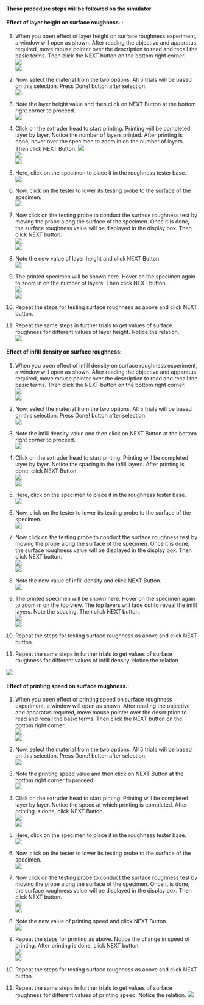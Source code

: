 #### These procedure steps will be followed on the simulator

#### Effect of layer height on surface roughness. :

1. When you open effect of layer height on surface roughness experiment, a window will open as shown. After reading the objective and apparatus required,  move mouse pointer over the description to read and recall the basic terms. Then click the NEXT button on the bottom right corner. <br>
<img src="images/srlh-1.png"><br>
<img src="images/srlh-1-1.png"><br>

2. Now, select the material from the two options. All 5 trials will be based on this selection. Press Done! button after selection. <br>
<img src="images/srlh-2.png"><br>

3. Note the layer height value and then click on NEXT Button at the bottom right corner to proceed. <br>
<img src="images/srlh-3.png"><br>

4. Click on the extruder head to start printing. Printing will be completed layer by layer. Notice the number of layers printed. After printing is done, hover over the specimen to zoom in on the number of layers. Then click NEXT Button.
<img src="images/srlh-4.png"><br>
<img src="images/srlh-5.png"><br>
<img src="images/srlh-6.png"><br>

5. Here, click on the specimen to place it in the roughness tester base. <br>
<img src="images/srlh-7.png"><br>

6. Now, click on the tester to lower its testing probe to the surface of the specimen.<br>
<img src="images/srlh-8.png"><br>

7. Now click on the testing probe to conduct the surface roughness test by moving the probe along the surface of the specimen. Once it is done, the surface roughness value will be displayed in the display box. Then click NEXT button.<br>
<img src="images/srlh-9.png"><br>
<img src="images/srlh-10.png"><br>

8. Note the new value of layer height and click NEXT Button. <br>
<img src="images/srlh-11.png"><br>

9. The printed specimen will be shown here. Hover on the specimen again to zoom in on the number of layers. Then click NEXT button. <br>
<img src="images/srlh-12.png"><br>
<img src="images/srlh-13.png"><br>

10. Repeat the steps for testing surface roughness as above and click NEXT button.<br>


11. Repeat the same steps in further trials to get values of surface roughness for different values of layer height. Notice the relation.<br>
<img src="images/srlh-14.png"><br>

#### Effect of infill density on surface roughness:

1. When you open effect of infill density on surface roughness experiment, a window will open as shown.  After reading the objective and apparatus required,  move mouse pointer over the description to read and recall the basic terms. Then click the NEXT button on the bottom right corner. <br>
<img src="images/srid-1.png"><br>
<img src="images/srid-1-1.png"><br>

2. Now, select the material from the two options. All 5 trials will be based on this selection. Press Done! button after selection. <br>
<img src="images/srid-2.png"><br>

3. Note the infill density value and then click on NEXT Button at the bottom right corner to proceed. <br>
<img src="images/srid-3.png"><br>

4. Click on the extruder head to start pinting. Printing will be completed layer by layer. Notice the spacing in the infill layers. After printing is done, click NEXT Button.<br>
<img src="images/srid-4.png"><br>
<img src="images/srid-5.png"><br>

5. Here, click on the specimen to place it in the roughness tester base.<br>
<img src="images/srid-6.png"><br>

6. Now, click on the tester to lower its testing probe to the surface of the specimen.<br>
<img src="images/srid-7.png"><br>

7. Now click on the testing probe to conduct the surface roughness test by moving the probe along the surface of the specimen. Once it is done, the surface roughness value will be displayed in the display box. Then click NEXT button.<br>
<img src="images/srid-8.png"><br>
<img src="images/srid-9.png"><br>

8. Note the new value of infill density and click NEXT Button.  <br>
<img src="images/srid-10.png"><br>

9. The printed specimen will be shown here. Hover on the specimen again to zoom in on the top view. The top layers will fade out to reveal the infill layers. Note the spacing. Then click NEXT button.<br>
<img src="images/srid-11.png"><br>
<img src="images/srid-12.png"><br>

10.  Repeat the steps for testing surface roughness as above and click NEXT button.<br>


11. Repeat the same steps in further trials to get values of surface roughness for different values of infill density. Notice the relation.
<img src="images/srid-14.png">

#### Effect of printing speed on surface roughness.:

1. When you open effect of printing speed on surface roughness experiment, a window will open as shown. After reading the objective and apparatus required,  move mouse pointer over the description to read and recall the basic terms. Then click the NEXT button on the bottom right corner. <br>
<img src="images/srps-1.png"><br>
<img src="images/srps-1-1.png"><br>

2. Now, select the material from the two options. All 5 trials will be based on this selection. Press Done! button after selection. <br>
<img src="images/srps-2.png"><br>

3. Note the printing speed value and then click on NEXT Button at the bottom right corner to proceed.<br>
<img src="images/srps-3.png"><br>

4. Click on the extruder head to start pinting. Printing will be completed layer by layer. Notice the speed at which printing is completed. After printing is done, click NEXT Button. <br>
<img src="images/srps-4.png"><br>
<img src="images/srps-5.png"><br>

5. Here, click on the specimen to place it in the roughness tester base.<br>
<img src="images/srps-6.png"><br>

6. Now, click on the tester to lower its testing probe to the surface of the specimen.<br>
<img src="images/srps-7.png"><br>

7. Now click on the testing probe to conduct the surface roughness test by moving the probe along the surface of the specimen. Once it is done, the surface roughness value will be displayed in the display box. Then click NEXT button. <br>
<img src="images/srps-8.png"><br>
<img src="images/srps-9.png"><br>

8. Note the new value of printing speed and click NEXT Button.<br>
<img src="images/srps-10.png"><br>

9. Repeat the steps for printing as above. Notice the change in speed of printing. After printing is done, click NEXT button.<br>
<img src="images/srps-11.png"><br>
<img src="images/srps-12.png"><br>

10. Repeat the steps for testing surface roughness as above and click NEXT button.<br>


11. Repeat the same steps in further trials to get values of surface roughness for different values of printing speed. Notice the relation.
<img src="images/srps-13.png"><br>
